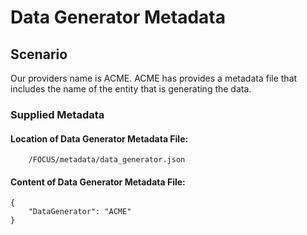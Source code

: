 # Data Generator Metadata

## Scenario

Our providers name is ACME. ACME has provides a metadata file that includes the name of the entity that is generating the data.

### Supplied Metadata

#### Location of Data Generator Metadata File: 

```
    /FOCUS/metadata/data_generator.json
```

#### Content of Data Generator Metadata File: 

```
{
    "DataGenerator": "ACME"
}
```